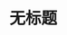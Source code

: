 # 无标题

<!--
ID: 0f445064-a87c-4252-98e4-ed4240f1c13a
Status: draft
Date: 2020-07-29T23:37:30
Modified: 2020-07-29T23:37:30
wp_id: 1588
-->

